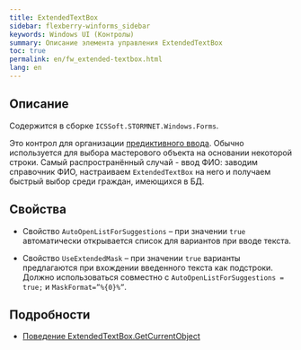```yaml
---
title: ExtendedTextBox
sidebar: flexberry-winforms_sidebar
keywords: Windows UI (Контролы)
summary: Описание элемента управления ExtendedTextBox
toc: true
permalink: en/fw_extended-textbox.html
lang: en
---
```


##  Описание
Содержится в сборке `ICSSoft.STORMNET.Windows.Forms`.

Это контрол для организации [предиктивного ввода](fw_predict-input.html). Обычно используется для выбора мастерового объекта на основании некоторой строки. Самый распространённый случай - ввод ФИО: заводим справочник ФИО, настраиваем `ExtendedTextBox` на него и получаем быстрый выбор среди граждан, имеющихся в БД.

## Свойства
* Свойство `AutoOpenListForSuggestions` – при значении `true` автоматически открывается список для вариантов при вводе текста.

* Свойство `UseExtendedMask` – при значении `true` варианты предлагаются при вхождении введенного текста как подстроки. Должно использоваться совместно с `AutoOpenListForSuggestions = true;` и `MaskFormat=”%{0}%”`.


## Подробности
* [Поведение ExtendedTextBox.GetCurrentObject](fw_actions-extended-textbox-get-current-object.html)